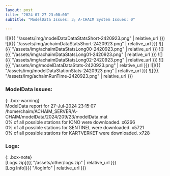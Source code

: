 ```yaml
---
layout: post
title: "2024-07-27 23:00:00"
subtitle: "ModelData Issues: 3; A-CHAIM System Issues: 0"

---
```


![]({{ "/assets/img/modelDataDataStatsShort-2420923.png" | relative_url }})
![]({{ "/assets/img/achaimDataStatsShort-2420923.png" | relative_url }})
![]({{ "/assets/img/achaimDataStatsLong00-2420923.png" | relative_url }})
![]({{ "/assets/img/achaimDataStatsLong01-2420923.png" | relative_url }})
![]({{ "/assets/img/achaimDataStatsLong02-2420923.png" | relative_url }})
![]({{ "/assets/img/modelDataDataStats-2420923.png" | relative_url }})
![]({{ "/assets/img/modelDataStationStats-2420923.png" | relative_url }})
![]({{ "/assets/img/achaimRunTime-2420923.png" | relative_url }})


### ModelData Issues:  
  
{: .box-warning}  
 ModelData report for 27-Jul-2024 23:15:07   
 /home/chaim/ACHAIM_SERVER/A-CHAIM/modelData/2024/209/23/modelData.mat   
 0% of all possible stations for IONO were downloaded. x6266   
 0% of all possible stations for SENTINEL were downloaded. x5721   
 0% of all possible stations for KARTVERKET were downloaded. x728   
  


### Logs:  
  
{: .box-note}  
[Logs.zip]({{ "/assets/other/logs.zip" | relative_url }})  
[Log Info]({{ "/logInfo" | relative_url }})  
